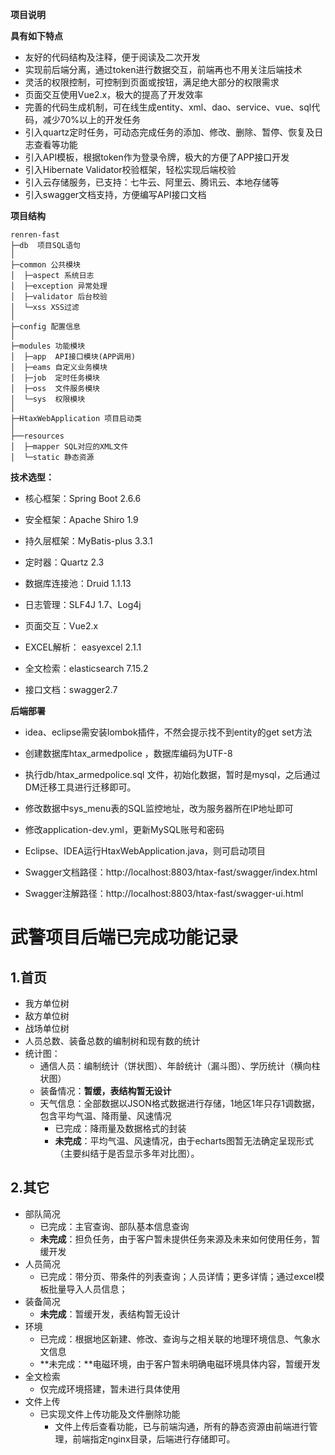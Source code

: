 
**项目说明** 

 

**具有如下特点** 
- 友好的代码结构及注释，便于阅读及二次开发
- 实现前后端分离，通过token进行数据交互，前端再也不用关注后端技术
- 灵活的权限控制，可控制到页面或按钮，满足绝大部分的权限需求
- 页面交互使用Vue2.x，极大的提高了开发效率
- 完善的代码生成机制，可在线生成entity、xml、dao、service、vue、sql代码，减少70%以上的开发任务
- 引入quartz定时任务，可动态完成任务的添加、修改、删除、暂停、恢复及日志查看等功能
- 引入API模板，根据token作为登录令牌，极大的方便了APP接口开发
- 引入Hibernate Validator校验框架，轻松实现后端校验
- 引入云存储服务，已支持：七牛云、阿里云、腾讯云、本地存储等
- 引入swagger文档支持，方便编写API接口文档
 

**项目结构** 
```
renren-fast
├─db  项目SQL语句
│
├─common 公共模块
│  ├─aspect 系统日志
│  ├─exception 异常处理
│  ├─validator 后台校验
│  └─xss XSS过滤
│ 
├─config 配置信息
│ 
├─modules 功能模块
│  ├─app  API接口模块(APP调用)
│  ├─eams 自定义业务模块
│  ├─job  定时任务模块
│  ├─oss  文件服务模块
│  └─sys  权限模块
│ 
├─HtaxWebApplication 项目启动类
│  
├──resources 
│  ├─mapper SQL对应的XML文件
│  └─static 静态资源

```
 


**技术选型：** 
- 核心框架：Spring Boot 2.6.6

- 安全框架：Apache Shiro 1.9 

- 持久层框架：MyBatis-plus 3.3.1

- 定时器：Quartz 2.3

- 数据库连接池：Druid 1.1.13

- 日志管理：SLF4J 1.7、Log4j

- 页面交互：Vue2.x

- EXCEL解析： easyexcel 2.1.1

- 全文检索：elasticsearch 7.15.2

- 接口文档：swagger2.7

   


 **后端部署**
- idea、eclipse需安装lombok插件，不然会提示找不到entity的get set方法

- 创建数据库htax_armedpolice ，数据库编码为UTF-8

- 执行db/htax_armedpolice.sql 文件，初始化数据，暂时是mysql，之后通过DM迁移工具进行迁移即可。

- 修改数据中sys_menu表的SQL监控地址，改为服务器所在IP地址即可

- 修改application-dev.yml，更新MySQL账号和密码

- Eclipse、IDEA运行HtaxWebApplication.java，则可启动项目

- Swagger文档路径：http://localhost:8803/htax-fast/swagger/index.html

- Swagger注解路径：http://localhost:8803/htax-fast/swagger-ui.html

  

# 武警项目后端已完成功能记录 

## 1.首页

- 我方单位树
- 敌方单位树
- 战场单位树
- 人员总数、装备总数的编制树和现有数的统计
- 统计图：
  - 通信人员：编制统计（饼状图）、年龄统计（漏斗图）、学历统计（横向柱状图）
  - 装备情况：**暂缓，表结构暂无设计**
  - 天气信息：全部数据以JSON格式数据进行存储，1地区1年只存1调数据，包含平均气温、降雨量、风速情况
    - 已完成：降雨量及数据格式的封装
    - **未完成**：平均气温、风速情况，由于echarts图暂无法确定呈现形式（主要纠结于是否显示多年对比图）。

## 2.其它

- 部队简况
  - 已完成：主官查询、部队基本信息查询
  - **未完成**：担负任务，由于客户暂未提供任务来源及未来如何使用任务，暂缓开发
- 人员简况
  - 已完成：带分页、带条件的列表查询；人员详情；更多详情；通过excel模板批量导入人员信息；
- 装备简况
  - **未完成**：暂缓开发，表结构暂无设计
- 环境
  - 已完成：根据地区新建、修改、查询与之相关联的地理环境信息、气象水文信息
  - **未完成：**电磁环境，由于客户暂未明确电磁环境具体内容，暂缓开发
- 全文检索
  - 仅完成环境搭建，暂未进行具体使用
- 文件上传
  - 已实现文件上传功能及文件删除功能
    - 文件上传后查看功能，已与前端沟通，所有的静态资源由前端进行管理，前端指定nginx目录，后端进行存储即可。

